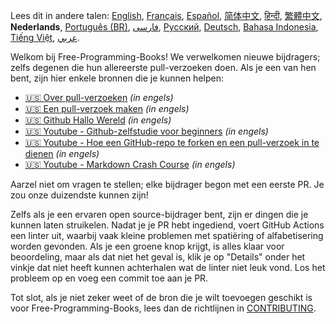 Lees dit in andere talen: [English](HOWTO.md), [Français](HOWTO-fr.md), [Español](HOWTO-es.md), [简体中文](HOWTO-zh.md), [हिन्दी](HOWTO-hi.md), [繁體中文](HOWTO-zh_TW.md), **Nederlands**, [Português (BR)](HOWTO-pt_BR.md), [فارسی](HOWTO-fa_IR.md), [Русский](HOWTO-ru.md), [Deutsch](HOWTO-de.md), [Bahasa Indonesia](HOWTO-id.md), [Tiếng Việt](HOWTO-vi.md), [عربي](HOWTO-ar.md).

Welkom bij Free-Programming-Books! We verwelkomen nieuwe bijdragers; zelfs degenen die hun allereerste pull-verzoeken doen. Als je een van hen bent, zijn hier enkele bronnen die je kunnen helpen:

* [:us: Over pull-verzoeken](https://help.github.com/articles/about-pull-requests/) *(in engels)*
* [:us: Een pull-verzoek maken](https://docs.github.com/en/free-pro-team@latest/github/collaborating-with-issues-and-pull-requests/creating-a-pull-request) *(in engels)*
* [:us: Github Hallo Wereld](https://guides.github.com/activities/hello-world/) *(in engels)*
* [:us: Youtube - Github-zelfstudie voor beginners](https://www.youtube.com/watch?v=0fKg7e37bQE) *(in engels)*
* [:us: Youtube - Hoe een GitHub-repo te forken en een pull-verzoek in te dienen](https://www.youtube.com/watch?v=G1I3HF4YWEw) *(in engels)*
* [:us: Youtube - Markdown Crash Course](https://www.youtube.com/watch?v=HUBNt18RFbo) *(in engels)*


Aarzel niet om vragen te stellen; elke bijdrager begon met een eerste PR. Je zou onze duizendste kunnen zijn!

Zelfs als je een ervaren open source-bijdrager bent, zijn er dingen die je kunnen laten struikelen. Nadat je je PR hebt ingediend, voert GitHub Actions een linter uit, waarbij vaak kleine problemen met spatiëring of alfabetisering worden gevonden. Als je een groene knop krijgt, is alles klaar voor beoordeling, maar als dat niet het geval is, klik je op "Details" onder het vinkje dat niet heeft kunnen achterhalen wat de linter niet leuk vond. Los het probleem op en voeg een commit toe aan je PR.

Tot slot, als je niet zeker weet of de bron die je wilt toevoegen geschikt is voor Free-Programming-Books, lees dan de richtlijnen in [CONTRIBUTING](CONTRIBUTING.md).
